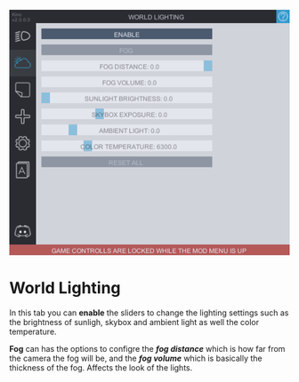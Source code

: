 ![WorldLighting](../Images/world_ligthing.png)
# World Lighting
In this tab you can **enable** the sliders to change the lighting settings such as the brightness of sunligh, skybox and ambient light as well the color temperature.

**Fog** can has the options to configre the ***fog distance*** which is how far from the camera the fog will be, and the ***fog volume*** which is basically the thickness of the fog. Affects the look of the lights.